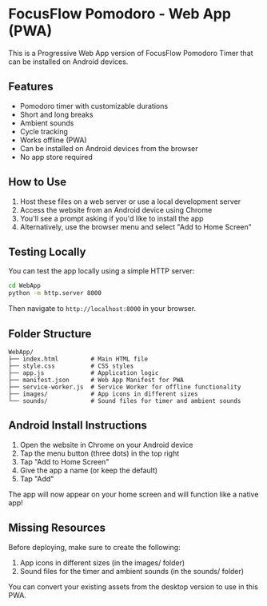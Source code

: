 # FocusFlow Pomodoro - Web App (PWA)

This is a Progressive Web App version of FocusFlow Pomodoro Timer that can be installed on Android devices.

## Features

- Pomodoro timer with customizable durations
- Short and long breaks
- Ambient sounds
- Cycle tracking
- Works offline (PWA)
- Can be installed on Android devices from the browser
- No app store required

## How to Use

1. Host these files on a web server or use a local development server
2. Access the website from an Android device using Chrome
3. You'll see a prompt asking if you'd like to install the app
4. Alternatively, use the browser menu and select "Add to Home Screen"

## Testing Locally

You can test the app locally using a simple HTTP server:

```bash
cd WebApp
python -m http.server 8000
```

Then navigate to `http://localhost:8000` in your browser.

## Folder Structure

```
WebApp/
├── index.html         # Main HTML file
├── style.css          # CSS styles
├── app.js             # Application logic
├── manifest.json      # Web App Manifest for PWA
├── service-worker.js  # Service Worker for offline functionality
├── images/            # App icons in different sizes
└── sounds/            # Sound files for timer and ambient sounds
```

## Android Install Instructions

1. Open the website in Chrome on your Android device
2. Tap the menu button (three dots) in the top right
3. Tap "Add to Home Screen"
4. Give the app a name (or keep the default)
5. Tap "Add"

The app will now appear on your home screen and will function like a native app!

## Missing Resources

Before deploying, make sure to create the following:

1. App icons in different sizes (in the images/ folder)
2. Sound files for the timer and ambient sounds (in the sounds/ folder)

You can convert your existing assets from the desktop version to use in this PWA.
